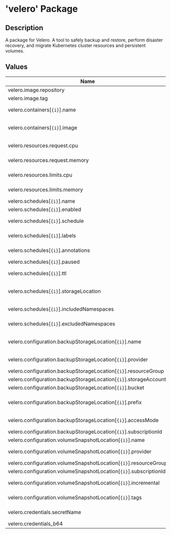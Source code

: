 # 'velero' Package

## Description

A package for Velero. A tool to safely backup and restore, perform disaster recovery, and migrate Kubernetes cluster resources and persistent volumes.

## Values

| Name                                                              | Type   | Default              | Description                                                                                                    |
|-------------------------------------------------------------------|--------|----------------------|----------------------------------------------------------------------------------------------------------------|
| velero.image.repository                                           | string |                      | Image repository                                                                                               |
| velero.image.tag                                                  | string |                      | Image tag                                                                                                      |                                                                                                                                                                  |
| velero.containers[`{i}`].name                                     | string |                      | Container name to add to Velero's deployment. At least one is required at any time                             |
| velero.containers[`{i}`].image                                    | string |                      | Container image to add to Velero's deployment. At least one is required at any time                            |
| velero.resources.request.cpu                                      | string | 500m                 | CPU resource requests to specify for the Velero deployment.                                                    |
| velero.resources.request.memory                                   | string | 128Mi                | Memory resource requests to specify for the Velero deployment.                                                 |
| velero.resources.limits.cpu                                       | string | 1000m                | CPU resource limits to specify for the Velero deployment.                                                      |
| velero.resources.limits.memory                                    | string | 512Mi                | Memory resource limits to specify for the Velero deployment.                                                   |
| velero.schedules[`{i}`].name                                      | string |                      | Name of the schedule                                                                                           |
| velero.schedules[`{i}`].enabled                                   | bool   |                      | Is the schedule enabled                                                                                        |
| velero.schedules[`{i}`].schedule                                  | string |                      | Cron schedule expression that says when the backup should be made                                              |
| velero.schedules[`{i}`].labels                                    | object | {}                   | Object of extra labels to add to the schedules as *key: value*                                                 |
| velero.schedules[`{i}`].annotations                               | object | {}                   | Object of extra annotations to add to the schedules as *key: value*                                            |
| velero.schedules[`{i}`].paused                                    | bool   | false                | Is the schedules currently paused                                                                              |
| velero.schedules[`{i}`].ttl                                       | string |                      | Time to live of the backup (15m, 240h, 90d, ...)                                                               |
| velero.schedules[`{i}`].storageLocation                           | string |                      | Which configuration.backupStorageLocation should this schedule uses to store the backups.                      |
| velero.schedules[`{i}`].includedNamespaces                        | list   | []                   | Which namespace should be included in the backup. Default: everything                                          |
| velero.schedules[`{i}`].excludedNamespaces                        | list   | []                   | Which namespace should be blacklisted in the backup.                                                           |
| velero.configuration.backupStorageLocation[`{i}`].name            | string |                      | Name for this backupStorageLocation. ***There must always be one, and only one called "default"***             |
| velero.configuration.backupStorageLocation[`{i}`].provider        | string |                      | Provider for this configuration (Azure: velero.io/azure)                                                       |
| velero.configuration.backupStorageLocation[`{i}`].resourceGroup   | string |                      | Resource group of the storage account                                                                          |
| velero.configuration.backupStorageLocation[`{i}`].storageAccount  | string |                      | Storage account name                                                                                           |
| velero.configuration.backupStorageLocation[`{i}`].bucket          | string |                      | Container name inside the storage account                                                                      |
| velero.configuration.backupStorageLocation[`{i}`].prefix          | string | .Values.organization | The path inside a bucket. Path is (*StorageAccountName*/*Prefix*/backups/velero-*ScheduleName-yyyyMMddhhmmss*) |
| velero.configuration.backupStorageLocation[`{i}`].accessMode      | string | ReadWrite            | Defines the permissions for the backup storage. Value is either ReadOnly or ReadWrite.                         |
| velero.configuration.backupStorageLocation[`{i}`].subscriptionId  | string |                      | Azure subscription Id                                                                                          |
| velero.configuration.volumeSnapshotLocation[`{i}`].name           | string |                      | Name for this backupStorageLocation.                                                                           |
| velero.configuration.volumeSnapshotLocation[`{i}`].provider       | string |                      | Provider for this configuration (Azure: velero.io/azure)                                                       |
| velero.configuration.volumeSnapshotLocation[`{i}`].resourceGroup  | string |                      | Resource group of the storage account                                                                          |
| velero.configuration.volumeSnapshotLocation[`{i}`].subscriptionId | string |                      | Azure subscription Id                                                                                          |
| velero.configuration.volumeSnapshotLocation[`{i}`].incremental    | string |                      | Azure offers the option to take full or incremental snapshots of managed disks                                 |
| velero.configuration.volumeSnapshotLocation[`{i}`].tags           | string |                      | The tags added to the volume snapshots during the backup                                                       |
| velero.credentials.secretName                                     | string | velero-credentials   | Name of the secret used for the Velero Azure credentials                                                       |
| velero.credentials_b64                                            | string |                      | Azure credentials used by Velero as a b64                                                                      |
